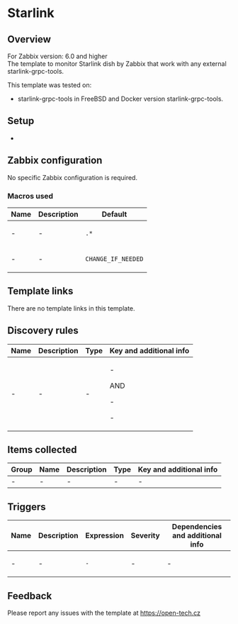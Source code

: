 
# Starlink

## Overview

For Zabbix version: 6.0 and higher  
The template to monitor Starlink dish by Zabbix that work with any external starlink-grpc-tools.

This template was tested on:

- starlink-grpc-tools in FreeBSD and Docker version starlink-grpc-tools.

## Setup

-

## Zabbix configuration

No specific Zabbix configuration is required.

### Macros used

|Name|Description|Default|
|----|-----------|-------|
|-|<p>-</p> |`.*` |
|-|<p>-</p> |`CHANGE_IF_NEEDED` |

## Template links

There are no template links in this template.

## Discovery rules

|Name|Description|Type|Key and additional info|
|----|-----------|----|----|
|-|<p>-</p>|-|<p>-</p>AND <p>-</p><p>-</p> |

## Items collected

|Group|Name|Description|Type|Key and additional info|
|-----|----|-----------|----|---------------------|
|-|-|-|-|-|

## Triggers

|Name|Description|Expression|Severity|Dependencies and additional info|
|----|-----------|----|----|----|
|-|<p>-</p>|`-` |-|<p>-</p> |

## Feedback

Please report any issues with the template at https://open-tech.cz
